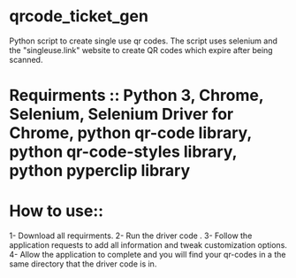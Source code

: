 # qrcode_ticket_gen

Python script to create single use qr codes. The script uses selenium and the "singleuse.link" website to create QR codes which expire after being scanned.

# Requirments :: Python 3, Chrome, Selenium, Selenium Driver for Chrome, python qr-code library, python qr-code-styles library, python pyperclip library

# How to use::
1- Download all requirments.
2- Run the driver code .
3- Follow the application requests to add all information and tweak customization options.
4- Allow the application to complete and you will find your qr-codes in a the same directory that the driver code is  in.
